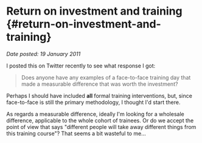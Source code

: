 # Return on investment and training {#return-on-investment-and-training}

_Date posted: 19 January 2011_

I posted this on Twitter recently to see what response I got:

> Does anyone have any examples of a face-to-face training day that made a measurable difference that was worth the investment?

Perhaps I should have included **all** formal training interventions, but, since face-to-face is still the primary methodology, I thought I'd start there.

As regards a measurable difference, ideally I'm looking for a wholesale difference, applicable to the whole cohort of trainees. Or do we accept the point of view that says "different people will take away different things from this training course"? That seems a bit wasteful to me...